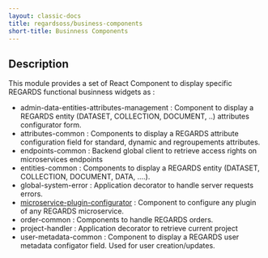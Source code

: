 ```yaml
---
layout: classic-docs
title: regardsoss/business-components
short-title: Businness Components
---
```


<!-- START doctoc generated TOC please keep comment here to allow auto update -->
<!-- DON'T EDIT THIS SECTION, INSTEAD RE-RUN doctoc TO UPDATE -->

<!-- END doctoc generated TOC please keep comment here to allow auto update -->

## Description

This module provides a set of React Component to display specific REGARDS functional businness widgets as :
 - admin-data-entities-attributes-management : Component to display a REGARDS entity (DATASET, COLLECTION, DOCUMENT, ..) attributes configurator form. 
 - attributes-common : Components to display a REGARDS attribute configuration field for standard, dynamic and regroupements attributes.
 - endpoints-common : Backend global client to retrieve access rights on microservices endpoints 
 - entities-common : Components to display a REGARDS entity (DATASET, COLLECTION, DOCUMENT, DATA, ....).
 - global-system-error : Application decorator to handle server requests errors.
 - [microservice-plugin-configurator](/frontend/components/business/microservice-plugin-configurator/) : Component to configure any plugin of any REGARDS microservice. 
 - order-common : Components to handle REGARDS orders.
 - project-handler : Application decorator to retrieve current project 
 - user-metadata-common : Component to display a REGARDS user metadata configator field. Used for user creation/updates.
 